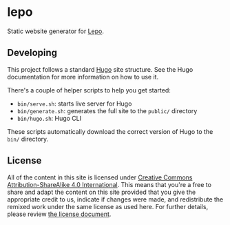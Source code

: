 # lepo

Static website generator for [Lepo](https://lepo.group/).

## Developing

This project follows a standard [Hugo](https://gohugo.io/) site structure.
See the Hugo documentation for more information on how to use it.

There's a couple of helper scripts to help you get started:

* `bin/serve.sh`: starts live server for Hugo
* `bin/generate.sh`: generates the full site to the `public/` directory
* `bin/hugo.sh`: Hugo CLI

These scripts automatically download the correct version of Hugo to the `bin/` directory.

## License

All of the content in this site is licensed under
[Creative Commons Attribution-ShareAlike 4.0 International](https://creativecommons.org/licenses/by-sa/4.0/).
This means that you're a free to share and adapt the content on this site
provided that you give the appropriate credit to us, indicate if changes were made,
and redistribute the remixed work under the same license as used here.
For further details, please review [the license document](https://creativecommons.org/licenses/by-sa/4.0/legalcode).

